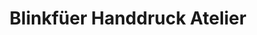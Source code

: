 ---
title: "Blinkfüer Handdruck Atelier"
url: /regensburg/blinkfueer-handdruck-atelier/
shop: Kunst
---
